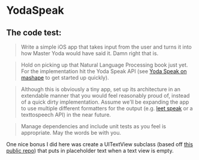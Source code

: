 # YodaSpeak

## The code test:

>Write a simple iOS app that takes input from the user and turns it into how Master Yoda would have said it. Damn right that is.

>Hold on picking up that Natural Language Processing book just yet. For the implementation hit the Yoda Speak API 
>(see [Yoda Speak on mashape](https://market.mashape.com/ismaelc/yoda-speak) to get started up quickly).

>Although this is obviously a tiny app, set up its architecture in an extendable manner that you would feel reasonably proud 
>of, instead of a quick dirty implementation. Assume we'll be expanding the app to use multiple different formatters for 
>the output (e.g. [leet speak](https://en.wikipedia.org/wiki/Leet) or a text­to­speech API) in the near future.

>Manage dependencies and include unit tests as you feel is appropriate. May the words be with you.

One nice bonus I did here was create a UITextView subclass (based off [this public repo](https://github.com/aaron7pm/Swift-UITextView-Placeholder-Example)) that puts in placeholder text
when a text view is empty.
